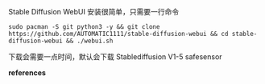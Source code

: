 

Stable Diffusion WebUI 安装很简单，只需要一行命令

```
sudo pacman -S git python3 -y && git clone https://github.com/AUTOMATIC1111/stable-diffusion-webui && cd stable-diffusion-webui && ./webui.sh
```

下载会需要一点时间，默认会下载 Stablediffusion V1-5 safesensor

**references**

[^1]:https://github.com/AUTOMATIC1111/stable-diffusion-webui